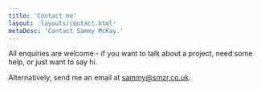 ```yaml
---
title: 'Contact me'
layout: 'layouts/contact.html'
metaDesc: 'Contact Sammy McKay.'
---
```

All enquiries are welcome - if you want to talk about a project, need some help, or just want to say hi.

Alternatively, send me an email at [sammy@smzr.co.uk](mailto:sammy@smzr.co.uk).